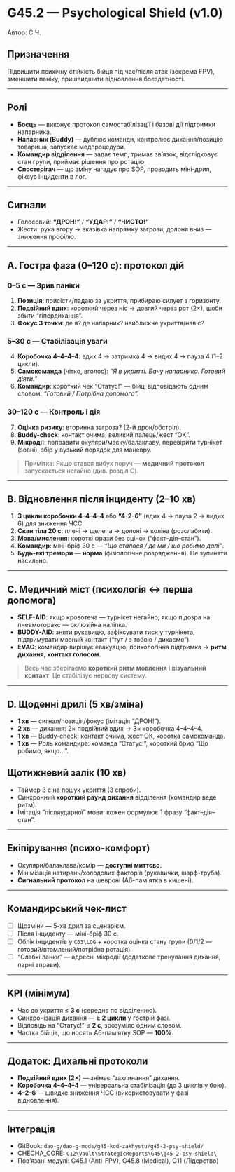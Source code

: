 # G45.2 — Psychological Shield (v1.0)
Автор: С.Ч.

## Призначення
Підвищити психічну стійкість бійця під час/після атак (зокрема FPV), зменшити паніку, пришвидшити відновлення боєздатності.

---

## Ролі
- **Боєць** — виконує протокол самостабілізації і базові дії підтримки напарника.
- **Напарник (Buddy)** — дублює команди, контролює дихання/позицію товариша, запускає медпроцедури.
- **Командир відділення** — задає темп, тримає зв’язок, відслідковує стан групи, приймає рішення про ротацію.
- **Спостерігач** — що зміну нагадує про SOP, проводить міні-дрил, фіксує інциденти в лог.

---

## Сигнали
- Голосовий: **“ДРОН!”** / **“УДАР!”** / **“ЧИСТО!”**
- Жести: рука вгору → вказівка напрямку загрози; долоня вниз — зниження профілю.

---

## А. Гостра фаза (0–120 с): протокол дій
### 0–5 с — Зрив паніки
1) **Позиція**: присісти/падаю за укриття, прибираю силует з горизонту.  
2) **Подвійний вдих**: короткий через ніс → довгий через рот (2×), щоби збити “гіпердихання”.  
3) **Фокус 3 точки**: де я? де напарник? найближче укриття/навіс?

### 5–30 с — Стабілізація уваги
4) **Коробочка 4–4–4–4**: вдих 4 → затримка 4 → видих 4 → пауза 4 (1–2 цикли).  
5) **Самокоманда** (чітко, вголос): *“Я в укритті. Бачу напарника. Готовий діяти.”*  
6) **Командир**: короткий чек “Статус!” — бійці відповідають одним словом: *“Готовий / Потрібна допомога”.*

### 30–120 с — Контроль і дія
7) **Оцінка ризику**: вторинна загроза? (2-й дрон/обстріл).  
8) **Buddy-check**: контакт очима, великий палець/жест “ОК”.  
9) **Мікродії**: поправити окуляри/маску/балаклаву, перевірити турнікет (зовні), збір у вузький порядок для маневру.

> Примітка: Якщо стався вибух поруч — **медичний протокол** запускається негайно (див. розділ C).

---

## B. Відновлення після інциденту (2–10 хв)
1) **3 цикли коробочки 4–4–4–4** або **“4-2-6”** (вдих 4 → пауза 2 → видих 6) для зниження ЧСС.  
2) **Скан тіла 20 с**: плечі → щелепа → долоні → коліна (розслабити).  
3) **Мова/мислення**: короткі фрази без оцінок (“факт–дія–стан”).  
4) **Командир**: міні-бріф 30 с — *“Що сталося / де ми / що робимо далі”*.  
5) **Будь-які тремори** — **норма** (фізіологічне розрядження). Не зупиняти насильно.

---

## C. Медичний міст (психологія ↔ перша допомога)
- **SELF-AID**: якщо кровотеча — турнікет негайно; якщо підозра на пневмоторакс — оклюзійна наліпка.  
- **BUDDY-AID**: зняти рукавицю, зафіксувати тиск у турнікета, підтримувати мовний контакт (“тут / з тобою / дихаємо”).  
- **EVAC**: командир вирішує евакуацію; психологічна підтримка → **ритм дихання**, **контакт голосом**.

> Весь час зберігаємо **короткий ритм мовлення** і **візуальний контакт**. Це стабілізує нервову систему.

---

## D. Щоденні дрилі (5 хв/зміна)
- **1 хв** — сигнал/позиція/фокус (імітація “ДРОН!”).  
- **2 хв** — дихання: 2× подвійний вдих → 3× коробочка 4–4–4–4.  
- **1 хв** — Buddy-check: контакт очима, жест ОК, коротка самокоманда.  
- **1 хв** — Роль командира: команда “Статус!”, короткий бриф “Що робимо, якщо…”.

## Щотижневий залік (10 хв)
- Таймер 3 с на пошук укриття (3 спроби).  
- Синхронний **короткий раунд дихання** відділення (командир веде ритм).  
- Імітація “післяударної” мови: кожен формулює 1 фразу “факт–дія–стан”.

---

## Екіпірування (психо-комфорт)
- Окуляри/балаклава/комір — **доступні миттєво**.  
- Мінімізація натирань/холодових факторів (рукавички, шарф-труба).  
- **Сигнальний протокол** на шевроні (А6-пам'ятка в кишені).

---

## Командирський чек-лист
- [ ] Щозміни — 5-хв дрил за сценарієм.  
- [ ] Після інциденту — міні-бріф 30 с.  
- [ ] Облік інцидентів у `C03\LOG` + коротка оцінка стану групи (0/1/2 — готовий/втомлений/потрібна ротація).  
- [ ] “Слабкі ланки” — адресні мікродії (додаткове тренування дихання, парні вправи).

---

## KPI (мінімум)
- Час до укриття ≤ **3 с** (середнє по відділенню).  
- Синхронізація дихання — **≥ 2 цикли** у гострій фазі.  
- Відповідь на “Статус!” ≤ **2 с**, зрозуміло одним словом.  
- Частка бійців, що носять А6-пам’ятку SOP — **100%**.

---

## Додаток: Дихальні протоколи
- **Подвійний вдих (2×)** — знімає “захлинання” дихання.  
- **Коробочка 4–4–4–4** — універсальна стабілізація (до 3 циклів у бою).  
- **4–2–6** — швидке зниження ЧСС (використовувати у фазі відновлення).

---

## Інтеграція
- GitBook: `dao-g/dao-g-mods/g45-kod-zakhystu/g45-2-psy-shield/`  
- CHECHA_CORE: `C12\Vault\StrategicReports\G45\g45-2-psy-shield\`  
- Пов’язані модулі: G45.1 (Anti-FPV), G45.8 (Medical), G11 (Лідерство)

